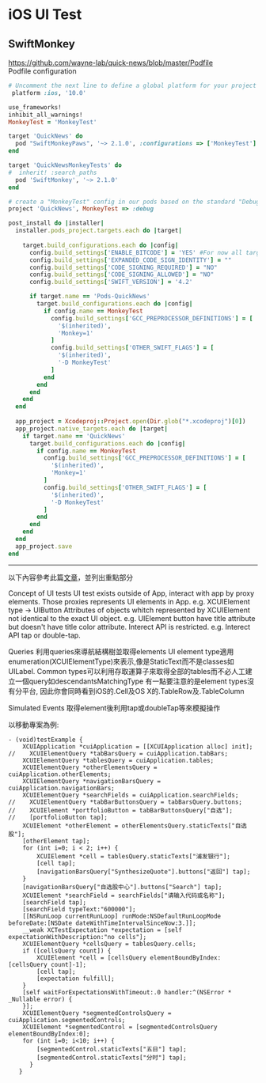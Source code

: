 # iOS UI Test

## SwiftMonkey
https://github.com/wayne-lab/quick-news/blob/master/Podfile  
Podfile configuration
```ruby
# Uncomment the next line to define a global platform for your project
 platform :ios, '10.0'

use_frameworks!
inhibit_all_warnings!
MonkeyTest = 'MonkeyTest'

target 'QuickNews' do
  pod "SwiftMonkeyPaws", '~> 2.1.0', :configurations => ['MonkeyTest']
end

target 'QuickNewsMonkeyTests' do
#  inherit! :search_paths
  pod 'SwiftMonkey', '~> 2.1.0'
end

# create a "MonkeyTest" config in our pods based on the standard "Debug" target
project 'QuickNews', MonkeyTest => :debug

post_install do |installer|
  installer.pods_project.targets.each do |target|
    
    target.build_configurations.each do |config|
      config.build_settings['ENABLE_BITCODE'] = 'YES' #For now all targets must have bitcode disabled :-(
      config.build_settings['EXPANDED_CODE_SIGN_IDENTITY'] = ""
      config.build_settings['CODE_SIGNING_REQUIRED'] = "NO"
      config.build_settings['CODE_SIGNING_ALLOWED'] = "NO"
      config.build_settings['SWIFT_VERSION'] = '4.2'

      if target.name == 'Pods-QuickNews'
        target.build_configurations.each do |config|
          if config.name == MonkeyTest
            config.build_settings['GCC_PREPROCESSOR_DEFINITIONS'] = [
              '$(inherited)',
              'Monkey=1'
            ]
            config.build_settings['OTHER_SWIFT_FLAGS'] = [
              '$(inherited)',
              '-D MonkeyTest'
            ]
          end
        end
      end
    end
  end
  
  app_project = Xcodeproj::Project.open(Dir.glob("*.xcodeproj")[0])
  app_project.native_targets.each do |target|
    if target.name == 'QuickNews'
      target.build_configurations.each do |config|
        if config.name == MonkeyTest
          config.build_settings['GCC_PREPROCESSOR_DEFINITIONS'] = [
            '$(inherited)',
            'Monkey=1'
          ]
          config.build_settings['OTHER_SWIFT_FLAGS'] = [
            '$(inherited)',
            '-D MonkeyTest'
          ]
        end
      end
    end
  end
  app_project.save
end
```

------------
以下內容參考此篇[文章](https://www.bignerdranch.com/blog/ui-testing-in-xcode-7-part-1-ui-testing-gotchas/)，並列出重點部分

Concept of UI tests
UI test exists outside of App, interact with app by proxy elements.
Those proxies represents UI elements in App.
e.g. XCUIElement type -> UIButton
Attributes of objects whitch represented by XCUIElement not identical to the exact UI object.
e.g. UIElement button have title attribute but doesn't have title color attribute.
Interect API is restricted.
e.g. Interect API tap or double-tap.

Queries
利用queries來導航結構樹並取得elements
UI element type適用enumeration(XCUIElementType)來表示,像是StaticText而不是classes如UILabel.
Common types可以利用存取運算子來取得全部的tables而不必人工建立一個query如descendantsMatchingType
有一點要注意的是element types沒有分平台, 因此你會同時看到iOS的.Cell及OS X的.TableRow及.TableColumn

Simulated Events
取得element後利用tap或doubleTap等來模擬操作

以移動專案為例:

```
- (void)testExample {
    XCUIApplication *cuiApplication = [[XCUIApplication alloc] init];
//    XCUIElementQuery *tabBarsQuery = cuiApplication.tabBars;
    XCUIElementQuery *tablesQuery = cuiApplication.tables;
    XCUIElementQuery *otherElementsQuery = cuiApplication.otherElements;
    XCUIElementQuery *navigationBarsQuery = cuiApplication.navigationBars;
    XCUIElementQuery *searchFields = cuiApplication.searchFields;
//    XCUIElementQuery *tabBarButtonsQuery = tabBarsQuery.buttons;
//    XCUIElement *portfolioButton = tabBarButtonsQuery["自选"];
//    [portfolioButton tap];
    XCUIElement *otherElement = otherElementsQuery.staticTexts["自选股"];
    [otherElement tap];
    for (int i=0; i < 2; i++) {
        XCUIElement *cell = tablesQuery.staticTexts["浦发银行"];
        [cell tap];
        [navigationBarsQuery["SynthesizeQuote"].buttons["返回"] tap];
    }
    [navigationBarsQuery["自选股中心"].buttons["Search"] tap];
    XCUIElement *searchField = searchFields["请输入代码或名称"];
    [searchField tap];
    [searchField typeText:"600000"];
    [[NSRunLoop currentRunLoop] runMode:NSDefaultRunLoopMode beforeDate:[NSDate dateWithTimeIntervalSinceNow:3.]];
    __weak XCTestExpectation *expectation = [self expectationWithDescription:"no cells"];
    XCUIElementQuery *cellsQuery = tablesQuery.cells;
    if ([cellsQuery count]) {
        XCUIElement *cell = [cellsQuery elementBoundByIndex:[cellsQuery count]-1];
        [cell tap];
        [expectation fulfill];
    }
    [self waitForExpectationsWithTimeout:.0 handler:^(NSError * _Nullable error) {
    }];
    XCUIElementQuery *segmentedControlsQuery = cuiApplication.segmentedControls;
    XCUIElement *segmentedControl = [segmentedControlsQuery elementBoundByIndex:0];
    for (int i=0; i<10; i++) {
        [segmentedControl.staticTexts["五日"] tap];
        [segmentedControl.staticTexts["分时"] tap];
      }
   }
```



